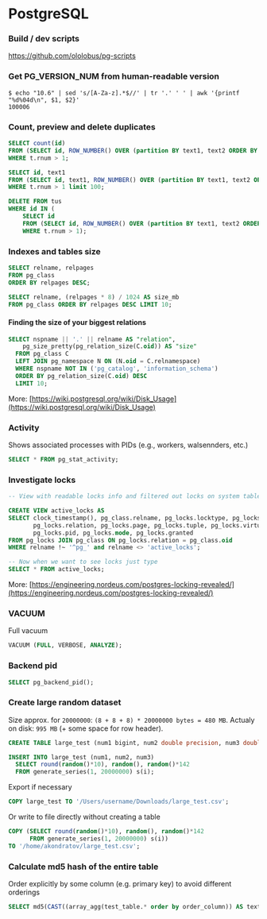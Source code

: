 # PostgreSQL

### Build / dev scripts
https://github.com/ololobus/pg-scripts

### Get PG_VERSION_NUM from human-readable version
```shell
$ echo "10.6" | sed 's/[A-Za-z].*$//' | tr '.' ' ' | awk '{printf "%d%04d\n", $1, $2}'
100006
```

### Count, preview and delete duplicates
```sql
SELECT count(id)
FROM (SELECT id, ROW_NUMBER() OVER (partition BY text1, text2 ORDER BY id) AS rnum FROM tus) t
WHERE t.rnum > 1;

SELECT id, text1
FROM (SELECT id, text1, ROW_NUMBER() OVER (partition BY text1, text2 ORDER BY id) AS rnum FROM tus) t
WHERE t.rnum > 1 limit 100;

DELETE FROM tus
WHERE id IN (
    SELECT id
    FROM (SELECT id, ROW_NUMBER() OVER (partition BY text1, text2 ORDER BY id) AS rnum FROM tus) t
    WHERE t.rnum > 1);
```

### Indexes and tables size

```sql
SELECT relname, relpages
FROM pg_class
ORDER BY relpages DESC;
```

```sql
SELECT relname, (relpages * 8) / 1024 AS size_mb
FROM pg_class ORDER BY relpages DESC LIMIT 10;
```

#### Finding the size of your biggest relations 
```sql
SELECT nspname || '.' || relname AS "relation",
    pg_size_pretty(pg_relation_size(C.oid)) AS "size"
  FROM pg_class C
  LEFT JOIN pg_namespace N ON (N.oid = C.relnamespace)
  WHERE nspname NOT IN ('pg_catalog', 'information_schema')
  ORDER BY pg_relation_size(C.oid) DESC
  LIMIT 10;
 ```
 More: [https://wiki.postgresql.org/wiki/Disk_Usage](https://wiki.postgresql.org/wiki/Disk_Usage)

### Activity
Shows associated processes with PIDs (e.g., workers, walsennders, etc.)
```sql
SELECT * FROM pg_stat_activity;
```

### Investigate locks

```sql
-- View with readable locks info and filtered out locks on system tables

CREATE VIEW active_locks AS
SELECT clock_timestamp(), pg_class.relname, pg_locks.locktype, pg_locks.database,
       pg_locks.relation, pg_locks.page, pg_locks.tuple, pg_locks.virtualtransaction,
       pg_locks.pid, pg_locks.mode, pg_locks.granted
FROM pg_locks JOIN pg_class ON pg_locks.relation = pg_class.oid
WHERE relname !~ '^pg_' and relname <> 'active_locks';

-- Now when we want to see locks just type
SELECT * FROM active_locks;
```

More: [https://engineering.nordeus.com/postgres-locking-revealed/](https://engineering.nordeus.com/postgres-locking-revealed/)


### VACUUM

Full vacuum
```sql
VACUUM (FULL, VERBOSE, ANALYZE);
```

### Backend pid
```sql
SELECT pg_backend_pid();
```

### Create large random dataset
Size approx. for `20000000`: `(8 + 8 + 8) * 20000000 bytes = 480 MB`.
Actualy on disk: `995 MB` (+ some space for row header).

```sql
CREATE TABLE large_test (num1 bigint, num2 double precision, num3 double precision);

INSERT INTO large_test (num1, num2, num3)
  SELECT round(random()*10), random(), random()*142
  FROM generate_series(1, 20000000) s(i);
```

Export if necessary
```sql
COPY large_test TO '/Users/username/Downloads/large_test.csv';
```

Or write to file directly without creating a table
```sql
COPY (SELECT round(random()*10), random(), random()*142
      FROM generate_series(1, 20000000) s(i))
TO '/home/akondratov/large_test.csv';
```

### Calculate md5 hash of the entire table
Order explicitly by some column (e.g. primary key) to avoid different orderings
```sql
SELECT md5(CAST((array_agg(test_table.* order by order_column)) AS text)) from test_table;
```
